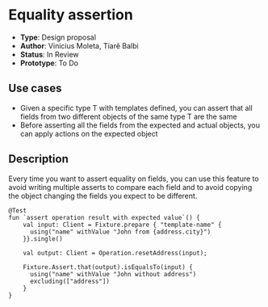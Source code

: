 # Equality assertion

* **Type**: Design proposal
* **Author**: Vinicius Moleta, Tiarê Balbi
* **Status**: In Review
* **Prototype**: To Do

## Use cases
* Given a specific type T with templates defined, you can assert that all fields from two different objects of the same type T are the same
* Before asserting all the fields from the expected and actual objects, you can apply actions on the expected object

## Description
Every time you want to assert equality on fields, you can use this feature to avoid writing multiple asserts to compare each field and to avoid copying the object changing the fields you expect to be different.

```
@Test
fun `assert operation result with expected value`() {
    val input: Client = Fixture.prepare { "template-name" {
      using("name" withValue "John from {address.city}")
    }}.single()

    val output: Client = Operation.resetAddress(input);

    Fixture.Assert.that(output).isEqualsTo(input) {
      using("name" withValue "John without address")
      excluding(["address"])
    }
}
```
